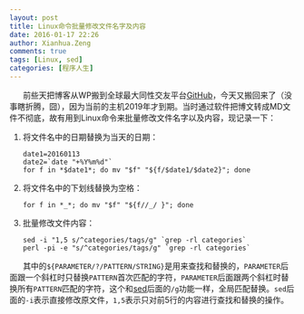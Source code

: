 ```yaml
---
layout: post
title: Linux命令批量修改文件名字及内容
date: 2016-01-17 22:26
author: Xianhua.Zeng
comments: true
tags: [Linux, sed]
categories: [程序人生]
---
```

<p>      前些天把博客从WP搬到全球最大同性交友平台<span style="text-decoration: underline;"><a href="https://github.com/" target="_blank">GitHub</a></span>，今天又搬回来了（没事瞎折腾，囧），因为当前的主机2019年才到期。当时通过软件把博文转成MD文件不彻底，故有用到Linux命令来批量修改文件名字以及内容，现记录一下：<!--more--></p>
<ol>
	<li>将文件名中的日期替换为当天的日期：
<pre><code>date1=20160113
date2=`date "+%Y%m%d"`
for f in *$date1*; do mv "$f" "${f/$date1/$date2}"; done</code></pre>
</li>
	<li>将文件名中的下划线替换为空格：
<pre><code>for f in *_*; do mv "$f" "${f//_/ }"; done</code></pre>
</li>
	<li>批量修改文件内容：
<pre><code>sed -i "1,5 s/^categories/tags/g" `grep -rl categories`
perl -pi -e "s/^categories/tags/g" `grep -rl categories`</code></pre>
</li>
</ol>
<p>      其中的<code>${PARAMETER/?/PATTERN/STRING}</code>是用来查找和替换的，<code>PARAMETER</code>后面跟一个斜杠时只替换<code>PATTERN</code>首次匹配的字符，<code>PARAMETER</code>后面跟两个斜杠时替换所有<code>PATTERN</code>匹配的字符，这个和<span style="text-decoration: underline;"><a href="https://zh.wikipedia.org/wiki/Sed" target="_blank">sed</a></span>后面的<code>/g</code>功能一样，全局匹配替换。<code>sed</code>后面的<code>-i</code>表示直接修改原文件，<code>1,5</code>表示只对前5行的内容进行查找和替换的操作。</p>
